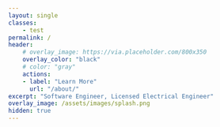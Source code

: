 ```yaml
---
layout: single
classes:
    - test
permalink: /
header:
    # overlay_image: https://via.placeholder.com/800x350
    overlay_color: "black"
    # color: "gray"
    actions:
    - label: "Learn More"
      url: "/about/"
excerpt: "Software Engineer, Licensed Electrical Engineer"
overlay_image: /assets/images/splash.png
hidden: true
---
```

<style>
    /* .page__hero--overlay {height: 800px;} */
    /* .initial-content {background-color: "black"} */

</style>

<!-- <div style="margin: 0; position: absolute; top: 40%; left: 50%; -ms-transform: translate(-50%, -50%); transform: translate(-50%, -50%)">
<center><h1 style="font-size:4vh;">Scott Curtis</h1></center>
<center><p style="font-size:3vh">Solving problems for problem solvers to quickly and easily deliver reliable, durable, available, and maintainable solutions.</p></center>
<img src="/assets/images/splash.png" alt="SplashImage" style="width: 50vh; margin-left: auto; margin-right: auto; display: block;">
</div> -->
